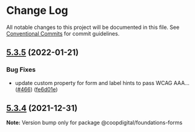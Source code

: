# Change Log

All notable changes to this project will be documented in this file.
See [Conventional Commits](https://conventionalcommits.org) for commit guidelines.

## [5.3.5](https://github.com/coopdigital/coop-frontend/compare/@coopdigital/foundations-forms@5.3.4...@coopdigital/foundations-forms@5.3.5) (2022-01-21)


### Bug Fixes

* update custom property for form and label hints to pass WCAG AAA… ([#466](https://github.com/coopdigital/coop-frontend/issues/466)) ([fe6d01e](https://github.com/coopdigital/coop-frontend/commit/fe6d01e88e104c91fe59439d1556d72349744f1c))





## [5.3.4](https://github.com/coopdigital/coop-frontend/compare/@coopdigital/foundations-forms@5.3.3...@coopdigital/foundations-forms@5.3.4) (2021-12-31)

**Note:** Version bump only for package @coopdigital/foundations-forms
